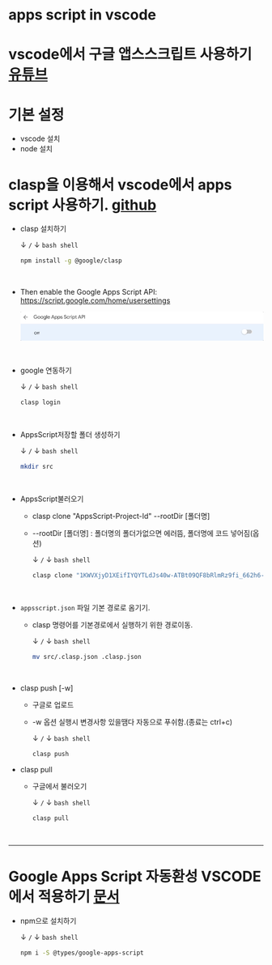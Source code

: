 # apps script in vscode

# vscode에서 구글 앱스스크립트 사용하기 [유튜브](https://www.youtube.com/watch?v=lwxiEB-Mnys)  

# 기본 설정  
- vscode 설치  
- node 설치  

# clasp을 이용해서 vscode에서 apps script 사용하기. [github](https://github.com/google/clasp)  

- clasp 설치하기  
  
  &darr; `/` &darr; `bash shell`
  ```bash  
  npm install -g @google/clasp
  ```

<br>  

- Then enable the Google Apps Script API: https://script.google.com/home/usersettings  
 
  ![img](images/ss.gif)  

<br>

- google 연동하기  
  
  &darr; `/` &darr; `bash shell`
  ```bash  
  clasp login
  ```

<br>  

- AppsScript저장할 폴더 생성하기    
  
  &darr; `/` &darr; `bash shell`
  ```bash  
  mkdir src
  ```

<br>  

- AppsScript불러오기  
  - clasp clone "AppsScript-Project-Id" --rootDir [폴더명]
  - --rootDir [폴더명] : 폴더명의 폴더가없으면 에러뜸, 폴더명에 코드 넣어짐(옵션)  

    &darr; `/` &darr; `bash shell`
    ```bash
    clasp clone "1KWVXjyD1XEifIYQYTLdJs40w-ATBt09QF8bRlmRz9fi_662h6-ZuS6Mz" --rootDir ./src
    ```

<br>

- `appsscript.json` 파일 기본 경로로 옴기기.  
  - clasp 명령어를 기본경로에서 실행하기 위한 경로이동.  
  
    &darr; `/` &darr; `bash shell`
    ```bash
    mv src/.clasp.json .clasp.json
    ```  

<br>

- clasp push [-w]  
  - 구글로 업로드  
  - -w 옵션 실행시 변경사항 있을땜다 자동으로 푸쉬함.(종료는 ctrl+c)  
  
    &darr; `/` &darr; `bash shell`
    ```bash
    clasp push
    ```

- clasp pull
  - 구글에서 불러오기  

    &darr; `/` &darr; `bash shell`
    ```bash
    clasp pull
    ```

<br>  

---  

# Google Apps Script 자동환성 VSCODE에서 적용하기 [문서](https://github.com/google/clasp/blob/master/docs/typescript.md)  

- npm으로 설치하기  
  
  &darr; `/` &darr; `bash shell`
  ```bash
  npm i -S @types/google-apps-script
  ```